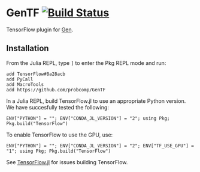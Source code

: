 # GenTF [![Build Status](https://travis-ci.org/probcomp/GenTF.svg?branch=master)](https://travis-ci.org/probcomp/GenTF)

TensorFlow plugin for [Gen](https://github.com/probcomp/Gen).

## Installation

From the Julia REPL, type `]` to enter the Pkg REPL mode and run:
```
add TensorFlow#8a28acb
add PyCall
add MacroTools
add https://github.com/probcomp/GenTF
```
In a Julia REPL, build TensorFlow.jl to use an appropriate Python version. We have succesfully tested the following:
```
ENV["PYTHON"] = ""; ENV["CONDA_JL_VERSION"] = "2"; using Pkg; Pkg.build("TensorFlow")
```

To enable TensorFlow to use the GPU, use:
```
ENV["PYTHON"] = ""; ENV["CONDA_JL_VERSION"] = "2"; ENV["TF_USE_GPU"] = "1"; using Pkg; Pkg.build("TensorFlow")
```

See [TensorFlow.jl](https://github.com/malmaud/TensorFlow.jl) for issues building TensorFlow.
